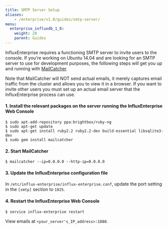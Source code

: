 ```yaml
---
title: SMTP Server Setup
aliases:
    - /enterprise/v1.0/guides/smtp-server/
menu:
  enterprise_influxdb_1_0:
    weight: 20
    parent: Guides
---
```


InfluxEnterprise requires a functioning SMTP server to invite users to the console.
If you’re working on Ubuntu 14.04 and are looking for an SMTP server to use for
development purposes, the following steps will get you up and running with [MailCatcher](https://mailcatcher.me/).

Note that MailCatcher will NOT send actual emails, it merely captures email
traffic from the cluster and allows you to view it in a browser.
If you want to invite other users you must set up an actual email server that the InfluxEnterprise process can use.

#### 1. Install the relevant packages on the server running the InfluxEnterprise Web Console
```
$ sudo apt-add-repository ppa:brightbox/ruby-ng
$ sudo apt-get update
$ sudo apt-get install ruby2.2 ruby2.2-dev build-essential libsqlite3-dev
$ sudo gem install mailcatcher
```
#### 2. Start MailCatcher
```
$ mailcatcher --ip=0.0.0.0 --http-ip=0.0.0.0
```
#### 3. Update the InfluxEnterprise configuration file

In `/etc/influx-enterprise/influx-enterprise.conf`, update the port setting in
the `[smtp]` section to `1025`.

#### 4. Restart the InfluxEnterprise Web Console
```
$ service influx-enterprise restart
```
View emails at `<your_server's_IP_address>:1080`.
